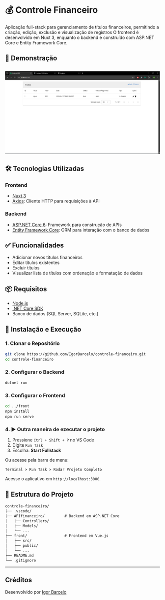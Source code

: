 # 💰 Controle Financeiro
Aplicação full-stack para gerenciamento de títulos financeiros, permitindo a criação, edição, exclusão e visualização de registros O frontend é desenvolvido em Nuxt 3, enquanto o backend é construído com ASP.NET Core e Entity Framework Core.

## 📸 Demonstração

![Demo](./public/demo.png)
---
## 🛠️ Tecnologias Utilizadas

### Frontend

- [Nuxt 3](https://nuxt.com/)
- [Axios](https://axios-http.com/): Cliente HTTP para requisições à API

### Backend

- [ASP.NET Core 6](https://dotnet.microsoft.com/): Framework para construção de APIs
- [Entity Framework Core](https://docs.microsoft.com/ef/core/): ORM para interação com o banco de dados

## ✅ Funcionalidades

- Adicionar novos títulos financeiros
- Editar títulos existentes
- Excluir títulos
- Visualizar lista de títulos com ordenação e formatação de dados

## 📦 Requisitos
- [Node.js](https://nodejs.or/)
- [.NET Core SDK](https://dotnet.microsoft.com/downlod)
- Banco de dados (SQL Server, SQLite, etc.)


## 🚀 Instalação e Execução

### 1. Clonar o Repositório

```bash
git clone https://github.com/IgorBarcelo/controle-financeiro.git
cd controle-financeiro
```

### 2. Configurar o Backend

```bash
dotnet run
```

### 3. Configurar o Frontend

```bash
cd ../front
npm install
npm run serve
```

### 4. ▶️ Outra maneira de ezecutar o projeto

1. Pressione `Ctrl + Shift + P` no VS Code
2. Digite `Run Task`
3. Escolha: **Start Fullstack**

Ou acesse pela barra de menu:
```
Terminal > Run Task > Rodar Projeto Completo
```

Acesse o aplicativo em `http://localhost:3000`.

## 📁 Estrutura do Projeto

```
controle-financeiro/
├── .vscode/
├── APIfinanceiro/         # Backend em ASP.NET Core
│   ├── Controllers/
│   ├── Models/
│   └── ...
├── front/                 # Frontend em Vue.js
│   ├── src/
│   ├── public/
│   └── ...
├── README.md
└── .gitignore
```

---
## Créditos
Desenvolvido por [Igor Barcelo](https://www.linkedin.com/in/igor-barcelo-631010216/)
